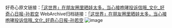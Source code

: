好奇心原文链接：[「这世界」在朋友圈里晒娃太多，当心接咆哮投诉信哦_文化_好奇心日报-孙若空](https://www.qdaily.com/articles/8560.html)
WebArchive归档链接：[「这世界」在朋友圈里晒娃太多，当心接咆哮投诉信哦_文化_好奇心日报-孙若空](http://web.archive.org/web/20190623153112/https://www.qdaily.com/articles/8560.html)
![image](http://ww3.sinaimg.cn/large/007d5XDpgy1g3vdglxee1j30u04687uw)
